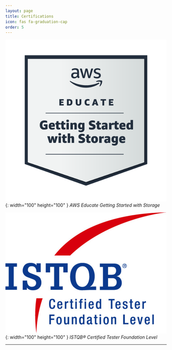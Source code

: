 ```yaml
---
layout: page
title: Certifications
icon: fas fa-graduation-cap
order: 5
---
```



![Getting Started with Storage](/assets/aws.png){: width="100" height="100" }
_AWS Educate Getting Started with Storage_

![hello](/assets/ctfl.jpg){: width="100" height="100" }
_ISTQB® Certified Tester Foundation Level_


---